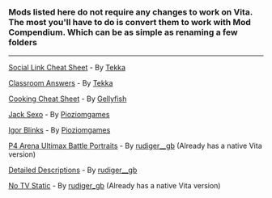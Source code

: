 ### Mods listed here do not require any changes to work on Vita. The most you'll have to do is convert them to work with Mod Compendium. Which can be as simple as renaming a few folders
---
[Social Link Cheat Sheet](https://gamebanana.com/mods/50885) - By [Tekka](https://gamebanana.com/members/1739579)

[Classroom Answers](https://gamebanana.com/mods/50891) - By [Tekka](https://gamebanana.com/members/1739579)

[Cooking Cheat Sheet](https://gamebanana.com/mods/33983) - By [Gellyfish](https://gamebanana.com/members/1764106)

[Jack Sexo](https://gamebanana.com/mods/346445) - By [Pioziomgames](https://gamebanana.com/members/1757842)

[Igor Blinks](https://gamebanana.com/mods/250286) - By [Pioziomgames](https://gamebanana.com/members/1757842)

[P4 Arena Ultimax Battle Portraits](https://gamebanana.com/mods/34012) - By [rudiger__gb](https://gamebanana.com/members/1491857) (Already has a native Vita version)

[Detailed Descriptions](https://gamebanana.com/mods/50874) - By [rudiger__gb](https://gamebanana.com/members/1491857)

[No TV Static](https://gamebanana.com/mods/50899) - By [rudiger_gb](https://gamebanana.com/members/1491857) (Already has a native Vita version)
